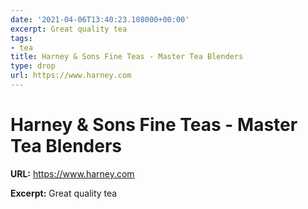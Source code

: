 ```yaml
---
date: '2021-04-06T13:40:23.108000+00:00'
excerpt: Great quality tea
tags:
- tea
title: Harney & Sons Fine Teas - Master Tea Blenders
type: drop
url: https://www.harney.com
---
```


# Harney & Sons Fine Teas - Master Tea Blenders

**URL:** https://www.harney.com

**Excerpt:** Great quality tea
